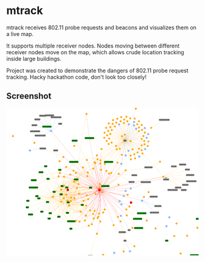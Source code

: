 # mtrack

mtrack receives 802.11 probe requests and beacons and visualizes them on a live map.

It supports multiple receiver nodes. Nodes moving between different receiver nodes
move on the map, which allows crude location tracking inside large buildings.

Project was created to demonstrate the dangers of 802.11 probe request tracking.
Hacky hackathon code, don't look too closely!

## Screenshot

![screenshot](screenshot.png)
